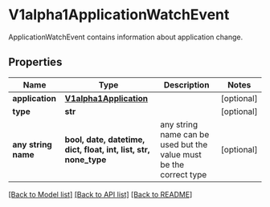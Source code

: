 # V1alpha1ApplicationWatchEvent

ApplicationWatchEvent contains information about application change.

## Properties
Name | Type | Description | Notes
------------ | ------------- | ------------- | -------------
**application** | [**V1alpha1Application**](V1alpha1Application.md) |  | [optional] 
**type** | **str** |  | [optional] 
**any string name** | **bool, date, datetime, dict, float, int, list, str, none_type** | any string name can be used but the value must be the correct type | [optional]

[[Back to Model list]](../README.md#documentation-for-models) [[Back to API list]](../README.md#documentation-for-api-endpoints) [[Back to README]](../README.md)


